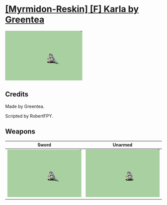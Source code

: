 # [\[Myrmidon-Reskin\] \[F\] Karla by Greentea](./)
 

<img src="./1.%20Sword/Sword_000.png" alt="[Myrmidon-Reskin] [F] Karla by Greentea standing" />

## Credits

Made by Greentea.

Scripted by RobertFPY.

## Weapons
 

|Sword |Unarmed |
|  :---: | :---: |
| <img alt="Sword animation" src="./1.%20Sword/Sword.gif" /> | <img alt="Unarmed animation" src="./8.%20Unarmed/Unarmed.gif" /> |
